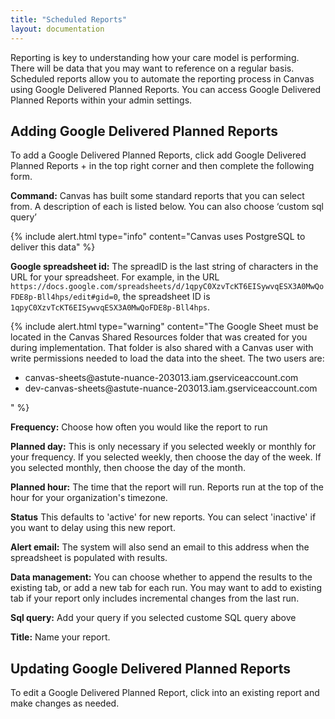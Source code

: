 ```yaml
---
title: "Scheduled Reports"
layout: documentation
---
```


Reporting is key to understanding how your care model is performing. There will be data that you may want to reference on a regular basis. Scheduled reports allow you to automate the reporting process in Canvas using Google Delivered Planned Reports. You can access Google Delivered Planned Reports within your admin settings. 

## Adding Google Delivered Planned Reports
To add a Google Delivered Planned Reports, click add Google Delivered Planned Reports + in the top right corner and then complete the following form.

**Command:** Canvas has built some standard reports that you can select from. A description of each is listed below. You can also choose ‘custom sql query’ 

{% include alert.html type="info" content="Canvas uses PostgreSQL to deliver this data" %}

**Google spreadsheet id:** The spreadID is the last string of characters in the URL for your spreadsheet. For example, in the URL `https://docs.google.com/spreadsheets/d/1qpyC0XzvTcKT6EISywvqESX3A0MwQoFDE8p-Bll4hps/edit#gid=0`, the spreadsheet ID is `1qpyC0XzvTcKT6EISywvqESX3A0MwQoFDE8p-Bll4hps`.

{% include alert.html type="warning" content="The Google Sheet must be located in the Canvas Shared Resources folder that was created for you during implementation. That folder is also shared with a Canvas user with write permissions needed to load the data into the sheet. The two users are: 
<ul>
  <li>canvas-sheets@astute-nuance-203013.iam.gserviceaccount.com</li>
  <li>dev-canvas-sheets@astute-nuance-203013.iam.gserviceaccount.com</li>
</ul>"  %}

**Frequency:** Choose how often you would like the report to run

**Planned day:** This is only necessary if you selected weekly or monthly for your frequency. If you selected weekly, then choose the day of the week. If you selected monthly, then choose the day of the month. 

**Planned hour:** The time that the report will run. Reports run at the top of the hour for your organization's timezone. 

**Status** This defaults to 'active' for new reports. You can select 'inactive' if you want to delay using this new report. 

**Alert email:** The system will also send an email to this address when the spreadsheet is populated with results.

**Data management:** You can choose whether to append the results to the existing tab, or add a new tab for each run. You may want to add to existing tab if your report only includes incremental changes from the last run. 

**Sql query:** Add your query if you selected custome SQL query above

**Title:** Name your report.

## Updating Google Delivered Planned Reports

To edit a Google Delivered Planned Report, click into an existing report and make changes as needed. 
